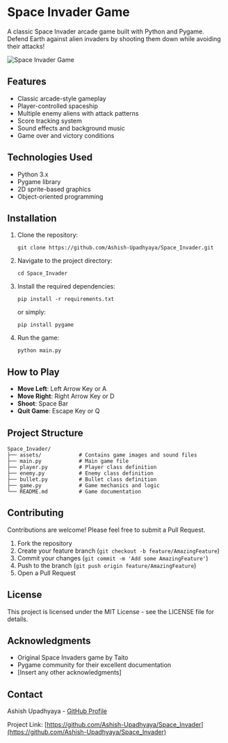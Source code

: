 # Space Invader Game

A classic Space Invader arcade game built with Python and Pygame. Defend Earth against alien invaders by shooting them down while avoiding their attacks!

![Space Invader Game]([https://github.com/Ashish-Upadhyaya/Space_Invader/raw/main/assets/screenshot.png](https://github.com/Ashish-Upadhyaya/Space_Invader/blob/main/screenshot.png))

## Features

- Classic arcade-style gameplay
- Player-controlled spaceship
- Multiple enemy aliens with attack patterns
- Score tracking system
- Sound effects and background music
- Game over and victory conditions

## Technologies Used

- Python 3.x
- Pygame library
- 2D sprite-based graphics
- Object-oriented programming

## Installation

1. Clone the repository:
   ```
   git clone https://github.com/Ashish-Upadhyaya/Space_Invader.git
   ```

2. Navigate to the project directory:
   ```
   cd Space_Invader
   ```

3. Install the required dependencies:
   ```
   pip install -r requirements.txt
   ```
   or simply:
   ```
   pip install pygame
   ```

4. Run the game:
   ```
   python main.py
   ```

## How to Play

- **Move Left**: Left Arrow Key or A
- **Move Right**: Right Arrow Key or D
- **Shoot**: Space Bar
- **Quit Game**: Escape Key or Q

## Project Structure

```
Space_Invader/
├── assets/            # Contains game images and sound files
├── main.py            # Main game file
├── player.py          # Player class definition
├── enemy.py           # Enemy class definition
├── bullet.py          # Bullet class definition
├── game.py            # Game mechanics and logic
└── README.md          # Game documentation
```

## Contributing

Contributions are welcome! Please feel free to submit a Pull Request.

1. Fork the repository
2. Create your feature branch (`git checkout -b feature/AmazingFeature`)
3. Commit your changes (`git commit -m 'Add some AmazingFeature'`)
4. Push to the branch (`git push origin feature/AmazingFeature`)
5. Open a Pull Request

## License

This project is licensed under the MIT License - see the LICENSE file for details.

## Acknowledgments

- Original Space Invaders game by Taito
- Pygame community for their excellent documentation
- [Insert any other acknowledgments]

## Contact

Ashish Upadhyaya - [GitHub Profile](https://github.com/Ashish-Upadhyaya)

Project Link: [https://github.com/Ashish-Upadhyaya/Space_Invader](https://github.com/Ashish-Upadhyaya/Space_Invader)
